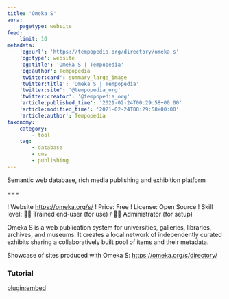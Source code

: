 ```yaml
---
title: 'Omeka S'
aura:
    pagetype: website
feed:
    limit: 10
metadata:
    'og:url': 'https://tempopedia.org/directory/omeka-s'
    'og:type': website
    'og:title': 'Omeka S | Tempopedia'
    'og:author': Tempopedia
    'twitter:card': summary_large_image
    'twitter:title': 'Omeka S | Tempopedia'
    'twitter:site': '@tempopedia_org'
    'twitter:creator': '@tempopedia_org'
    'article:published_time': '2021-02-24T00:29:58+00:00'
    'article:modified_time': '2021-02-24T00:29:58+00:00'
    'article:author': Tempopedia
taxonomy:
    category:
        - tool
    tag:
        - database
        - cms
        - publishing
---
```


Semantic web database, rich media publishing and exhibition platform

===

! Website https://omeka.org/s/
! Price: Free
! License: Open Source
! Skill level: 🏋️‍♀️ Trained end-user (for use) / 👩‍🔧 Administrator (for setup)

Omeka S is a web publication system for universities, galleries, libraries, archives, and museums. It creates a local network of independently curated exhibits sharing a collaboratively built pool of items and their metadata.

Showcase of sites produced with Omeka S:
https://omeka.org/s/directory/

### Tutorial
[plugin:embed](https://guides.library.ucsc.edu/DS/Resources/OmekaS)